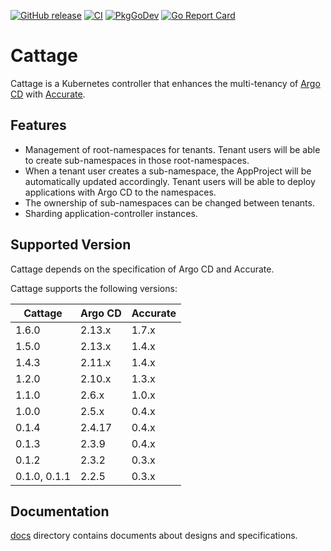 [![GitHub release](https://img.shields.io/github/release/cybozu-go/cattage.svg?maxAge=60)](https://github.com/cybozu-go/cattage/releases)
[![CI](https://github.com/cybozu-go/cattage/actions/workflows/ci.yaml/badge.svg)](https://github.com/cybozu-go/cattage/actions/workflows/ci.yaml)
[![PkgGoDev](https://pkg.go.dev/badge/github.com/cybozu-go/cattage?tab=overview)](https://pkg.go.dev/github.com/cybozu-go/cattage?tab=overview)
[![Go Report Card](https://goreportcard.com/badge/github.com/cybozu-go/cattage)](https://goreportcard.com/report/github.com/cybozu-go/cattage)

# Cattage

Cattage is a Kubernetes controller that enhances the multi-tenancy of [Argo CD][] with [Accurate][].

## Features

- Management of root-namespaces for tenants. Tenant users will be able to create sub-namespaces in those root-namespaces.
- When a tenant user creates a sub-namespace, the AppProject will be automatically updated accordingly. Tenant users will be able to deploy applications with Argo CD to the namespaces.
- The ownership of sub-namespaces can be changed between tenants.
- Sharding application-controller instances.

## Supported Version

Cattage depends on the specification of Argo CD and Accurate.

Cattage supports the following versions:

| Cattage      | Argo CD | Accurate |
|--------------|---------|----------|
| 1.6.0        | 2.13.x  | 1.7.x    |
| 1.5.0        | 2.13.x  | 1.4.x    |
| 1.4.3        | 2.11.x  | 1.4.x    |
| 1.2.0        | 2.10.x  | 1.3.x    |
| 1.1.0        | 2.6.x   | 1.0.x    |
| 1.0.0        | 2.5.x   | 0.4.x    |
| 0.1.4        | 2.4.17  | 0.4.x    |
| 0.1.3        | 2.3.9   | 0.4.x    |
| 0.1.2        | 2.3.2   | 0.3.x    |
| 0.1.0, 0.1.1 | 2.2.5   | 0.3.x    |

## Documentation

[docs](docs/) directory contains documents about designs and specifications.

[Accurate]: https://github.com/cybozu-go/accurate
[Argo CD]: https://argo-cd.readthedocs.io/en/stable/
